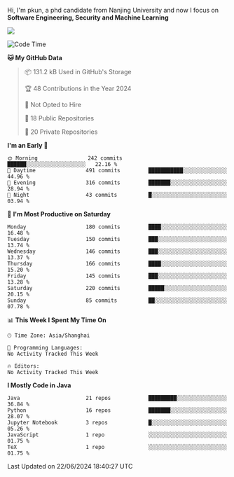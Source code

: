 Hi, I'm pkun, a phd candidate from Nanjing University and now I focus on **Software Engineering, Security and Machine Learning**

<!--![GitHub Snake Light](https://github.com/pppppkun/pppppkun/blob/output/github-snake.svg#gh-light-mode-only)-->
<!--![GitHub Snake dark](https://github.com/pppppkun/pppppkun/blob/output/github-snake-dark.svg#gh-dark-mode-only)-->

![](https://komarev.com/ghpvc/?username=pppppkun)
<!--START_SECTION:waka-->
![Code Time](http://img.shields.io/badge/Code%20Time-2%2C007%20hrs%204%20mins-blue)

**🐱 My GitHub Data** 

> 📦 131.2 kB Used in GitHub's Storage 
 > 
> 🏆 48 Contributions in the Year 2024
 > 
> 🚫 Not Opted to Hire
 > 
> 📜 18 Public Repositories 
 > 
> 🔑 20 Private Repositories 
 > 
**I'm an Early 🐤** 

```text
🌞 Morning                242 commits         ██████░░░░░░░░░░░░░░░░░░░   22.16 % 
🌆 Daytime                491 commits         ███████████░░░░░░░░░░░░░░   44.96 % 
🌃 Evening                316 commits         ███████░░░░░░░░░░░░░░░░░░   28.94 % 
🌙 Night                  43 commits          █░░░░░░░░░░░░░░░░░░░░░░░░   03.94 % 
```
📅 **I'm Most Productive on Saturday** 

```text
Monday                   180 commits         ████░░░░░░░░░░░░░░░░░░░░░   16.48 % 
Tuesday                  150 commits         ███░░░░░░░░░░░░░░░░░░░░░░   13.74 % 
Wednesday                146 commits         ███░░░░░░░░░░░░░░░░░░░░░░   13.37 % 
Thursday                 166 commits         ████░░░░░░░░░░░░░░░░░░░░░   15.20 % 
Friday                   145 commits         ███░░░░░░░░░░░░░░░░░░░░░░   13.28 % 
Saturday                 220 commits         █████░░░░░░░░░░░░░░░░░░░░   20.15 % 
Sunday                   85 commits          ██░░░░░░░░░░░░░░░░░░░░░░░   07.78 % 
```


📊 **This Week I Spent My Time On** 

```text
🕑︎ Time Zone: Asia/Shanghai

💬 Programming Languages: 
No Activity Tracked This Week

🔥 Editors: 
No Activity Tracked This Week
```

**I Mostly Code in Java** 

```text
Java                     21 repos            █████████░░░░░░░░░░░░░░░░   36.84 % 
Python                   16 repos            ███████░░░░░░░░░░░░░░░░░░   28.07 % 
Jupyter Notebook         3 repos             █░░░░░░░░░░░░░░░░░░░░░░░░   05.26 % 
JavaScript               1 repo              ░░░░░░░░░░░░░░░░░░░░░░░░░   01.75 % 
TeX                      1 repo              ░░░░░░░░░░░░░░░░░░░░░░░░░   01.75 % 
```




 Last Updated on 22/06/2024 18:40:27 UTC
<!--END_SECTION:waka-->
